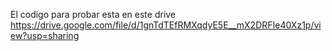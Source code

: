 El codigo para probar esta en este drive https://drive.google.com/file/d/1gnTdTEfRMXqdyE5E__mX2DRFIe40Xz1p/view?usp=sharing
